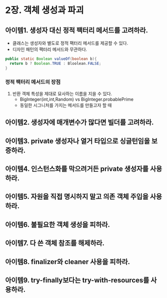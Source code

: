 # 2장. 객체 생성과 파괴

## 아이템1. 생성자 대신 정적 팩터리 메서드를 고려하라.
+ 클래스는 생성자와 별도로 정적 팩터리 메서드를 제공할 수 있다.
+ 디자인 패턴의 팩터리 메서드와 무관하다.
```java
public static Boolean valueOf(boolean b){
  return b ? Boolean.TRUE : Bloolean.FALSE;
}
```
### 정적 팩터리 메서드의 장점
1. 반환 객체 특성을 제대로 묘사하는 이름을 지을 수 있다.
    + BigInteger(int,int,Random) vs BigInteger.probablePrime
    + 동일한 시그니처를 가지는 메서드를 만들고자 할 때

## 아이템2. 생성자에 매개변수가 많다면 빌더를 고려하라.
## 아이템3. private 생성자나 열거 타입으로 싱글턴임을 보증하라.
## 아이템4. 인스턴스화를 막으려거든 private 생성자를 사용하라.
## 아이템5. 자원을 직접 명시하지 말고 의존 객체 주입을 사용하라.
## 아이템6. 불필요한 객체 생성을 피하라.
## 아이템7. 다 쓴 객체 참조를 해제하라.
## 아이템8. finalizer와 cleaner 사용을 피하라.
## 아이템9. try-finally보다는 try-with-resources를 사용하라.


